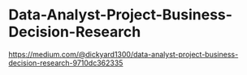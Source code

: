 # Data-Analyst-Project-Business-Decision-Research
https://medium.com/@dickyard1300/data-analyst-project-business-decision-research-9710dc362335
